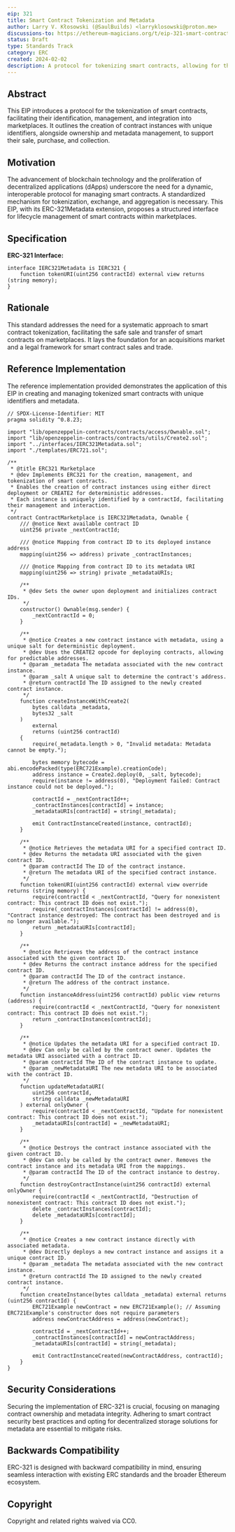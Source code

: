 ```yaml
---
eip: 321
title: Smart Contract Tokenization and Metadata
author: Larry V. Kłosowski (@SaulBuilds) <larryklosowski@proton.me>
discussions-to: https://ethereum-magicians.org/t/eip-321-smart-contract-id-tokenization-standard/18742
status: Draft
type: Standards Track
category: ERC
created: 2024-02-02
description: A protocol for tokenizing smart contracts, allowing for their identification, management, and integration into marketplaces via unique identifiers and metadata management.
---
```


## Abstract

This EIP introduces a protocol for the tokenization of smart contracts, facilitating their identification, management, and integration into marketplaces. It outlines the creation of contract instances with unique identifiers, alongside ownership and metadata management, to support their sale, purchase, and collection.

## Motivation

The advancement of blockchain technology and the proliferation of decentralized applications (dApps) underscore the need for a dynamic, interoperable protocol for managing smart contracts. A standardized mechanism for tokenization, exchange, and aggregation is necessary. This EIP, with its ERC-321Metadata extension, proposes a structured interface for lifecycle management of smart contracts within marketplaces.


## Specification

**ERC-321 Interface:**

```solidity
interface IERC321Metadata is IERC321 {
    function tokenURI(uint256 contractId) external view returns (string memory);
}
```

## Rationale

This standard addresses the need for a systematic approach to smart contract tokenization, facilitating the safe sale and transfer of smart contracts on marketplaces. It lays the foundation for an acquisitions market and a legal framework for smart contract sales and trade.

## Reference Implementation

The reference implementation provided demonstrates the application of this EIP in creating and managing tokenized smart contracts with unique identifiers and metadata.
```solidity
// SPDX-License-Identifier: MIT
pragma solidity ^0.8.23;

import "lib/openzeppelin-contracts/contracts/access/Ownable.sol";
import "lib/openzeppelin-contracts/contracts/utils/Create2.sol";
import "../interfaces/IERC321Metadata.sol";
import "./templates/ERC721.sol";

/**
 * @title ERC321 Marketplace
 * @dev Implements ERC321 for the creation, management, and tokenization of smart contracts.
 * Enables the creation of contract instances using either direct deployment or CREATE2 for deterministic addresses.
 * Each instance is uniquely identified by a contractId, facilitating their management and interaction.
 */
contract ContractMarketplace is IERC321Metadata, Ownable {
    /// @notice Next available contract ID
    uint256 private _nextContractId;

    /// @notice Mapping from contract ID to its deployed instance address
    mapping(uint256 => address) private _contractInstances;

    /// @notice Mapping from contract ID to its metadata URI
    mapping(uint256 => string) private _metadataURIs;

    /**
     * @dev Sets the owner upon deployment and initializes contract IDs.
     */
    constructor() Ownable(msg.sender) {
        _nextContractId = 0;
    }

    /**
     * @notice Creates a new contract instance with metadata, using a unique salt for deterministic deployment.
     * @dev Uses the CREATE2 opcode for deploying contracts, allowing for predictable addresses.
     * @param _metadata The metadata associated with the new contract instance.
     * @param _salt A unique salt to determine the contract's address.
     * @return contractId The ID assigned to the newly created contract instance.
     */
    function createInstanceWithCreate2(
        bytes calldata _metadata, 
        bytes32 _salt
    ) 
        external 
        returns (uint256 contractId) 
    {
        require(_metadata.length > 0, "Invalid metadata: Metadata cannot be empty.");

        bytes memory bytecode = abi.encodePacked(type(ERC721Example).creationCode);
        address instance = Create2.deploy(0, _salt, bytecode);
        require(instance != address(0), "Deployment failed: Contract instance could not be deployed.");

        contractId = _nextContractId++;
        _contractInstances[contractId] = instance;
        _metadataURIs[contractId] = string(_metadata);

        emit ContractInstanceCreated(instance, contractId);
    }

    /**
     * @notice Retrieves the metadata URI for a specified contract ID.
     * @dev Returns the metadata URI associated with the given contract ID.
     * @param contractId The ID of the contract instance.
     * @return The metadata URI of the specified contract instance.
     */
    function tokenURI(uint256 contractId) external view override returns (string memory) {
        require(contractId < _nextContractId, "Query for nonexistent contract: This contract ID does not exist.");
        require(_contractInstances[contractId] != address(0), "Contract instance destroyed: The contract has been destroyed and is no longer available.");
        return _metadataURIs[contractId];
    }

    /**
     * @notice Retrieves the address of the contract instance associated with the given contract ID.
     * @dev Returns the contract instance address for the specified contract ID.
     * @param contractId The ID of the contract instance.
     * @return The address of the contract instance.
     */
    function instanceAddress(uint256 contractId) public view returns (address) {
        require(contractId < _nextContractId, "Query for nonexistent contract: This contract ID does not exist.");
        return _contractInstances[contractId];
    }

    /**
     * @notice Updates the metadata URI for a specified contract ID.
     * @dev Can only be called by the contract owner. Updates the metadata URI associated with a contract ID.
     * @param contractId The ID of the contract instance to update.
     * @param _newMetadataURI The new metadata URI to be associated with the contract ID.
     */
    function updateMetadataURI(
        uint256 contractId,
        string calldata _newMetadataURI
    ) external onlyOwner {
        require(contractId < _nextContractId, "Update for nonexistent contract: This contract ID does not exist.");
        _metadataURIs[contractId] = _newMetadataURI;
    }

    /**
     * @notice Destroys the contract instance associated with the given contract ID.
     * @dev Can only be called by the contract owner. Removes the contract instance and its metadata URI from the mappings.
     * @param contractId The ID of the contract instance to destroy.
     */
    function destroyContractInstance(uint256 contractId) external onlyOwner {
        require(contractId < _nextContractId, "Destruction of nonexistent contract: This contract ID does not exist.");
        delete _contractInstances[contractId];
        delete _metadataURIs[contractId];
    }

    /**
     * @notice Creates a new contract instance directly with associated metadata.
     * @dev Directly deploys a new contract instance and assigns it a unique contract ID.
     * @param _metadata The metadata associated with the new contract instance.
     * @return contractId The ID assigned to the newly created contract instance.
     */
    function createInstance(bytes calldata _metadata) external returns (uint256 contractId) {
        ERC721Example newContract = new ERC721Example(); // Assuming ERC721Example's constructor does not require parameters
        address newContractAddress = address(newContract);

        contractId = _nextContractId++;
        _contractInstances[contractId] = newContractAddress;
        _metadataURIs[contractId] = string(_metadata);

        emit ContractInstanceCreated(newContractAddress, contractId);
    }
}
```


## Security Considerations

Securing the implementation of ERC-321 is crucial, focusing on managing contract ownership and metadata integrity. Adhering to smart contract security best practices and opting for decentralized storage solutions for metadata are essential to mitigate risks.

## Backwards Compatibility

ERC-321 is designed with backward compatibility in mind, ensuring seamless interaction with existing ERC standards and the broader Ethereum ecosystem.

## Copyright

Copyright and related rights waived via CC0.

